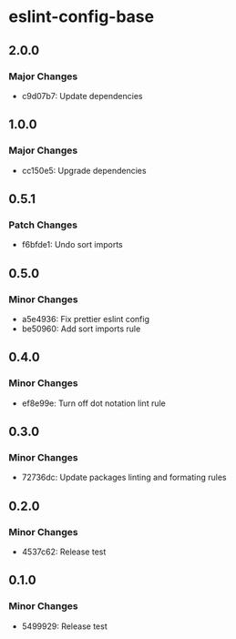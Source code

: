 # eslint-config-base

## 2.0.0

### Major Changes

- c9d07b7: Update dependencies

## 1.0.0

### Major Changes

- cc150e5: Upgrade dependencies

## 0.5.1

### Patch Changes

- f6bfde1: Undo sort imports

## 0.5.0

### Minor Changes

- a5e4936: Fix prettier eslint config
- be50960: Add sort imports rule

## 0.4.0

### Minor Changes

- ef8e99e: Turn off dot notation lint rule

## 0.3.0

### Minor Changes

- 72736dc: Update packages linting and formating rules

## 0.2.0

### Minor Changes

- 4537c62: Release test

## 0.1.0

### Minor Changes

- 5499929: Release test
